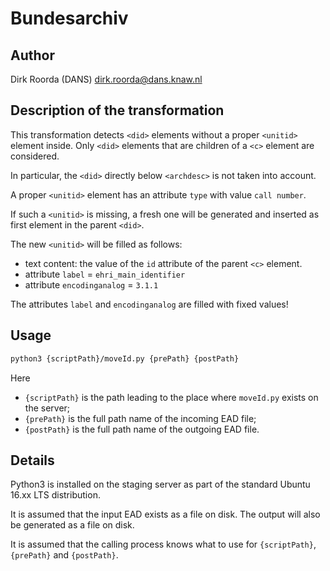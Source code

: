 Bundesarchiv
============

Author
------

Dirk Roorda (DANS) dirk.roorda@dans.knaw.nl

Description of the transformation
---------------------------------

This transformation detects `<did>` elements without a proper `<unitid>` element
inside. Only `<did>` elements that are children of a `<c>` element are
considered.

In particular, the `<did>` directly below `<archdesc>` is not taken into
account.

A proper `<unitid>` element has an attribute `type` with value `call number`.

If such a `<unitid>` is missing, a fresh one will be generated and inserted as
first element in the parent `<did>`.

The new `<unitid>` will be filled as follows:

*   text content: the value of the `id` attribute of the parent `<c>` element.
*   attribute `label` = `ehri_main_identifier`
*   attribute `encodinganalog` = `3.1.1`

The attributes `label` and `encodinganalog` are filled with fixed values!

Usage
-----

```sh
python3 {scriptPath}/moveId.py {prePath} {postPath}
```

Here

*   `{scriptPath}` is the path leading to the place where `moveId.py` exists on the
    server;
*   `{prePath}` is the full path name of the incoming EAD file;
*   `{postPath}` is the full path name of the outgoing EAD file.

Details
-------

Python3 is installed on the staging server as part of the standard Ubuntu 16.xx
LTS distribution.

It is assumed that the input EAD exists as a file on disk. The output will also
be generated as a file on disk.

It is assumed that the calling process knows what to use for `{scriptPath}`,
`{prePath}` and `{postPath}`.


